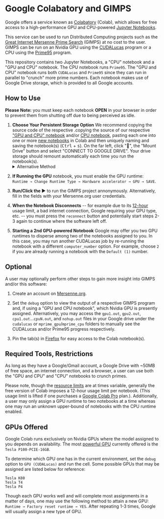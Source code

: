 # Google Colabatory and GIMPS
Google offers a service known as [Colabatory](https://research.google.com/colaboratory/faq.html) (Colab), which allows for free access to 
a high-performance GPU and CPU-powered [Jupyter Notebooks](https://en.wikipedia.org/wiki/Project_Jupyter#Jupyter_Notebook).

This service can be used to run Distributed Computing projects such as the [Great Internet Mersenne Prime Search](https://www.mersenne.org/) (GIMPS) 
at no cost to the user. GIMPS can be run on an Nvidia GPU using the [CUDALucas](https://sourceforge.net/projects/cudalucas/) program
or a CPU using the [Prime95](https://www.mersenne.org/download/) program.

This repository contains two Jupyter Notebooks, a "CPU" notebook and a "GPU and CPU" notebook. The CPU notebook runs `Prime95`. The "GPU and CPU" notebook runs both `CUDALucas` and `Prime95` 
since they can run in parallel to "crunch" more prime numbers. Each notebook makes use of Google Drive storage, which is provided to all Google accounts.

## How to Use
**Please Note:** you must keep each notebook **OPEN** in your browser in order to prevent them from shutting off due to being perceived as idle.

1. **Choose Your Persistent Storage Option** We recommend copying the source code of the respective .copying the source of our respective ["GPU and CPU" notebook](GoogleColabGPU.ipynb) and/or [CPU notebook](GoogleColabCPU.ipynb), pasting each one into one or more [new notebooks](http://colab.research.google.com/#create=true) in Colab and then uniquely naming and saving the notebook(s) (<kbd>Ctrl</kbd> + <kbd>s</kbd>). On the far left, click "📁", the "Mount Drive" button and select "CONNECT TO GOOGLE DRIVE". Your drive storage should remount automatically each time you run the notebook(s). <details>
    <summary>Alternative Method</summary>
    You may open a notebook using the link for your respective intention(s): Open "GPU and CPU" notebook: <a href="https://colab.research.google.com/github/Danc2050/Distributed-Computing-Scripts/blob/master/google-colab/GoogleColabGPU.ipynb"> <img src="https://colab.research.google.com/assets/colab-badge.svg" alt="GPU-CPU-Notebook"></a> and/or open the CPU notebook: <a href="https://colab.research.google.com/github/Danc2050/Distributed-Computing-Scripts/blob/master/google-colab/GoogleColabCPU.ipynb"> <img src="https://colab.research.google.com/assets/colab-badge.svg" alt="CPU-Notebook"></a>. You will also want to save a copy of the notebook to your drive using <kbd>Ctrl</kbd> + <kbd>s</kbd> to avoid a warning each time you run the notebook. *WARNINGS* This method will continually require an authorization step each time you connect to the notebook. When authorizing, follow the link Google provides to authorize the login to your drive account. Copy-and-paste the authorization string into the textbox Google provides within the notebook's output box. 
</details>

2. **If Running the GPU** notebook, you must enable the GPU runtime: `Runtime → Change Runtime Type → Hardware accelerator → GPU → SAVE`. 

3. **Run/Click the ▶** to run the GIMPS project annonymously. Alternatively, fill in the fields with your Mersenne.org user credentials.

4. **When the Notebook Disconnects** -- for example due to its [12-hour](https://research.google.com/colaboratory/faq.html#idle-timeouts)
usage limit, a bad internet connection, Google requiring your GPU type, etc. -- you must press the `reconnect` button and potentially start steps 2-3 again to continue where the software left off.

5. **Starting a 2nd GPU-powered Notebook** Google may offer you two GPU runtimes to disperse among two of the notebooks assigned to you. In this case, you may run another CUDALucas job by re-running the notebook with a different `computer_number` option. For example, choose `2` if you are already running a notebook with the `Default (1)` number.

## Optional 
A user may optionally perform other steps to gain more insight into GIMPS and/or this software:

1. Create an account on [Mersenne.org](https://www.mersenne.org/update/).

2. Set the `debug` option to view the output of a respective GIMPS program and, if using a "GPU and CPU notebook", which Nvidia GPU is presently assigned. Alternatively, you may access the `gpu1.out`,  `gpu2.out`, `cpu1.out`...`cpuN.out`, and `nohup.out` files in your Google drive under the `cudalucas` or `mprime_gpu`/`mprime_cpu` folders to manually see the CUDALucas and/or Prime95 progress respectively.

3. Pin the tab(s) in [Firefox](https://support.mozilla.org/en-US/kb/pinned-tabs-keep-favorite-websites-open) for easy access to the Colab notebook(s).

## Required Tools, Restrictions
As long as they have a Google/Gmail account, a Google Drive with ~50MB of free space, an internet connection, and a browser,
a user can use both the "GPU and CPU" and "CPU" notebooks to crunch primes.

Please note, though the [resource limits](https://research.google.com/colaboratory/faq.html#resource-limits) are at times variable, generally the free version of Colab imposes a 12-hour usage limit per notebook. (This usage limit is lifted if one purchases a [Google Colab Pro](https://colab.research.google.com/) plan.).
Additionally, a user may only assign a GPU runtime to two notebooks at a time whereas one may run an unknown upper-bound of notebooks with the CPU runtime enabled.

## GPUs Offered
Google Colab runs exclusively on Nvidia GPUs where the model assigned to you depends on availability. The 
most [powerful GPU](https://www.mersenne.ca/cudalucas.php) currently offered is the `Tesla P100-PCIE-16GB`.  

To determine which GPU one has in the current environment, set the `debug` option to `GPU (CUDALucas)` and run the cell.
Some possible GPUs that may be assigned are listed below for reference:

```
Tesla K80
Tesla T4
Tesla P4
```

Though each GPU works well and will complete most assignments in a matter of days, one may use the following method to attain a new GPU:
`Runtime → Factory reset runtime → YES`. After repeating 1-3 times, Google will usually assign a new type of GPU.
